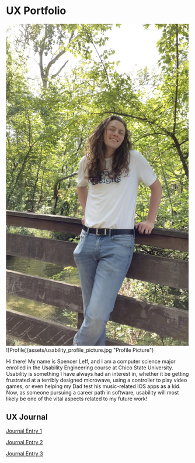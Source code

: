 # UX Portfolio
<img src="assets/usability_profile_picture.jpg" alt="Profile Picture" width="500"/>
![Profile](assets/usability_profile_picture.jpg "Profile Picture")

Hi there! My name is Spencer Leff, and I am a computer science major enrolled in the Usability Engineering course at Chico State University. Usability is something I have always had an interest in, whether it be getting frustrated at a terribly designed microwave, using a controller to play video games, or even helping my Dad test his music-related IOS apps as a kid. Now, as someone pursuing a career path in software, usability will most likely be one of the vital aspects related to my future work!

## UX Journal
[Journal Entry 1](j01/)

[Journal Entry 2](j02/)

[Journal Entry 3](j03/)
